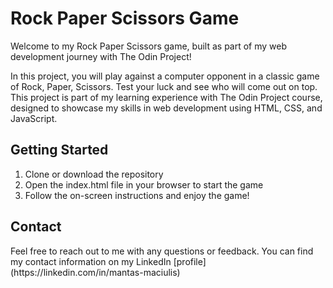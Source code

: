 <h1>Rock Paper Scissors Game</h1>

Welcome to my Rock Paper Scissors game, built as part of my web development journey with The Odin Project!

In this project, you will play against a computer opponent in a classic game of Rock, Paper, Scissors. Test your luck and see who will come out on top. This project is part of my learning experience with The Odin Project course, designed to showcase my skills in web development using HTML, CSS, and JavaScript.

<h2>Getting Started</h2>

1. Clone or download the repository
2. Open the index.html file in your browser to start the game
3. Follow the on-screen instructions and enjoy the game!

<h2>Contact</h2>
Feel free to reach out to me with any questions or feedback. You can find my contact information on my LinkedIn [profile](https://linkedin.com/in/mantas-maciulis)
